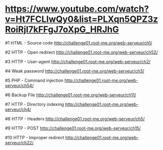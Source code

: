 # https://www.youtube.com/watch?v=Ht7FCLIwQy0&list=PLXqn5QPZ3zRoiRjl7kFFgJ7oXpG_HRJhG

#1 HTML - Source code
http://challenge01.root-me.org/web-serveur/ch1/

#2 HTTP - Open redirect
http://challenge01.root-me.org/web-serveur/ch52/

#3 HTTP - User-agent
http://challenge01.root-me.org/web-serveur/ch2/

#4 Weak password
http://challenge01.root-me.org/web-serveur/ch3/

#5 PHP - Command injection
http://challenge01.root-me.org/web-serveur/ch54/

#6 Backup File
http://challenge01.root-me.org/web-serveur/ch11/

#7 HTTP - Directory indexing
http://challenge01.root-me.org/web-serveur/ch4/

#8 HTTP - Headers
http://challenge01.root-me.org/web-serveur/ch5/

#9 HTTP - POST
http://challenge01.root-me.org/web-serveur/ch15/

#10 HTTP - Improper redirect
http://challenge01.root-me.org/web-serveur/ch22/